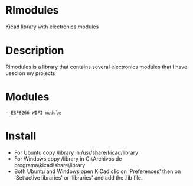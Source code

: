 # RImodules
Kicad library with electronics modules

# Description
RImodules is a library that contains several electronics modules that I have used on my projects

# Modules
	- ESP8266 WIFI module

# Install
- For Ubuntu copy /library in  /usr/share/kicad/library
- For Windows copy /library in C:\Archivos de programa\kicad\share\library
- Both Ubuntu and Windows open KiCad clic on 'Preferences' then on 'Set active libraries' or 'libraries' and add the .lib file.